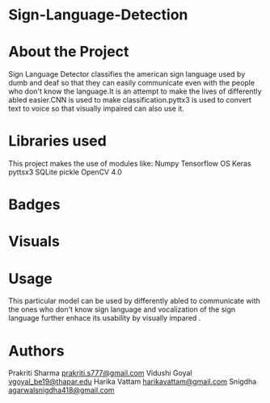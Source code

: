 # Sign-Language-Detection
# About the Project
Sign Language Detector classifies the american sign language used by dumb and deaf so that they can easily communicate even with the people who don't know the language.It is an attempt to make the lives of differently abled easier.CNN is used to make classification.pyttx3 is used to convert text to voice so that visually impaired can also use it.
# Libraries used
This project makes the use of modules like:
Numpy
Tensorflow
OS
Keras
pyttsx3
SQLite
pickle
OpenCV 4.0
# Badges

# Visuals

# Usage
This particular model can be used by differently abled to communicate with the ones who don't know sign language and vocalization of the sign language further enhace its usability by visually impared .
# Authors 
Prakriti Sharma  prakriti.s777@gmail.com
Vidushi Goyal    vgoyal_be19@thapar.edu
Harika Vattam   harikavattam@gmail.com
Snigdha         agarwalsnigdha418@gmail.com
